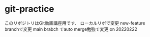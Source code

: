 # git-practice
このリポジトリはGit動画講座用です．
ローカルリポで変更
new-feature branchで変更
main brabch でauto merge勉強で変更 on 20220222
